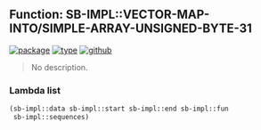## Function: SB-IMPL::VECTOR-MAP-INTO/SIMPLE-ARRAY-UNSIGNED-BYTE-31
[![package](https://img.shields.io/badge/Package-SB--IMPL-5f9ea0.svg?style=social&colorA=999999)](../) [![type](https://img.shields.io/badge/Type-Function-5f9ea0.svg?style=social&colorA=999999)](../#function) [![github](https://img.shields.io/badge/GitHub-View_the_source-5f9ea0.svg?style=social&colorA=999999&logo=github)](https://github.com/sbcl/sbcl/blob/master/src/code/seq.lisp/) 

> No description.

### Lambda list
```cl
(sb-impl::data sb-impl::start sb-impl::end sb-impl::fun
 sb-impl::sequences)
```
